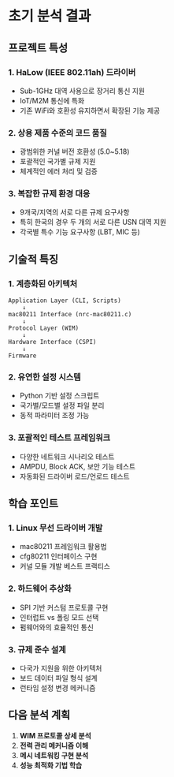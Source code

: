 # 초기 분석 결과

## 프로젝트 특성

### 1. HaLow (IEEE 802.11ah) 드라이버
- Sub-1GHz 대역 사용으로 장거리 통신 지원
- IoT/M2M 통신에 특화
- 기존 WiFi와 호환성 유지하면서 확장된 기능 제공

### 2. 상용 제품 수준의 코드 품질
- 광범위한 커널 버전 호환성 (5.0~5.18)
- 포괄적인 국가별 규제 지원
- 체계적인 에러 처리 및 검증

### 3. 복잡한 규제 환경 대응
- 9개국/지역의 서로 다른 규제 요구사항
- 특히 한국의 경우 두 개의 서로 다른 USN 대역 지원
- 각국별 특수 기능 요구사항 (LBT, MIC 등)

## 기술적 특징

### 1. 계층화된 아키텍처
```
Application Layer (CLI, Scripts)
    ↓
mac80211 Interface (nrc-mac80211.c)
    ↓
Protocol Layer (WIM)
    ↓
Hardware Interface (CSPI)
    ↓
Firmware
```

### 2. 유연한 설정 시스템
- Python 기반 설정 스크립트
- 국가별/모드별 설정 파일 분리
- 동적 파라미터 조정 가능

### 3. 포괄적인 테스트 프레임워크
- 다양한 네트워크 시나리오 테스트
- AMPDU, Block ACK, 보안 기능 테스트
- 자동화된 드라이버 로드/언로드 테스트

## 학습 포인트

### 1. Linux 무선 드라이버 개발
- mac80211 프레임워크 활용법
- cfg80211 인터페이스 구현
- 커널 모듈 개발 베스트 프랙티스

### 2. 하드웨어 추상화
- SPI 기반 커스텀 프로토콜 구현
- 인터럽트 vs 폴링 모드 선택
- 펌웨어와의 효율적인 통신

### 3. 규제 준수 설계
- 다국가 지원을 위한 아키텍처
- 보드 데이터 파일 형식 설계
- 런타임 설정 변경 메커니즘

## 다음 분석 계획

1. **WIM 프로토콜 상세 분석**
2. **전력 관리 메커니즘 이해**
3. **메시 네트워킹 구현 분석**
4. **성능 최적화 기법 학습**